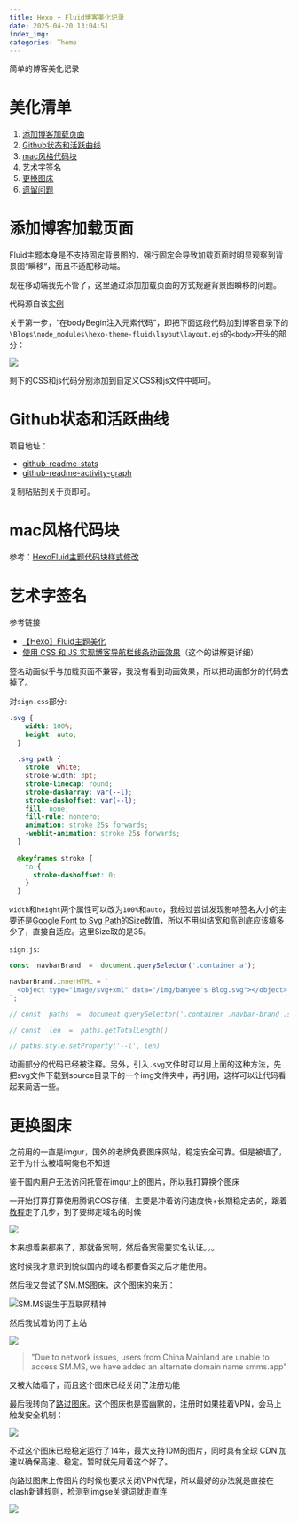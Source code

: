 ```yaml
---
title: Hexo + Fluid博客美化记录
date: 2025-04-20 13:04:51
index_img:
categories: Theme
---
```

简单的博客美化记录
<!-- more -->

# 美化清单

1. [添加博客加载页面](#添加博客加载页面)
2. [Github状态和活跃曲线](#github状态和活跃曲线)
3. [mac风格代码块](#mac风格代码块)
4. [艺术字签名](#艺术字签名)
5. [更换图床](#更换图床)
6. [遗留问题](#遗留问题)


# 添加博客加载页面

Fluid主题本身是不支持固定背景图的，强行固定会导致加载页面时明显观察到背景图“瞬移”，而且不适配移动端。

现在移动端我先不管了，这里通过添加加载页面的方式规避背景图瞬移的问题。

代码源自该[实例](https://www.zywvvd.com/notes/hexo/theme/fluid/fluid-loading/fluid-loading/)

关于第一步，“在bodyBegin注入元素代码”，即把下面这段代码加到博客目录下的`\Blogs\node_modules\hexo-theme-fluid\layout\layout.ejs`的`<body>`开头的部分：

![](https://i.imgur.com/SGhKbvj.png)

剩下的CSS和js代码分别添加到自定义CSS和js文件中即可。

# Github状态和活跃曲线

项目地址：

- [github-readme-stats](https://github.com/anuraghazra/github-readme-stats?tab=readme-ov-file)
- [github-readme-activity-graph](https://github.com/Ashutosh00710/github-readme-activity-graph)

复制粘贴到关于页即可。

# mac风格代码块

参考：[HexoFluid主题代码块样式修改](https://qingshaner.com/HexoFluid%E4%B8%BB%E9%A2%98%E4%BB%A3%E7%A0%81%E5%9D%97%E6%A0%B7%E5%BC%8F%E4%BF%AE%E6%94%B9/)

# 艺术字签名

参考链接

- [【Hexo】Fluid主题美化](https://mrna16.github.io/2024/11/14/%E3%80%90Hexo%E3%80%91Fluid%E4%B8%BB%E9%A2%98%E7%BE%8E%E5%8C%96/#%E6%A0%87%E7%AD%BE%E5%8F%98%E5%8C%96)
- [使用 CSS 和 JS 实现博客导航栏线条动画效果](https://4rozen.github.io/archives/Hexo/38001.html)（这个的讲解更详细）

签名动画似乎与加载页面不兼容，我没有看到动画效果，所以把动画部分的代码去掉了。

对`sign.css`部分:

```css
.svg {
    width: 100%;
    height: auto;
  }
  
  .svg path {
    stroke: white;
    stroke-width: 3pt;
    stroke-linecap: round;
    stroke-dasharray: var(--l);
    stroke-dashoffset: var(--l);
    fill: none;
    fill-rule: nonzero;
    animation: stroke 25s forwards;
    -webkit-animation: stroke 25s forwards;
  }
  
  @keyframes stroke {
    to {
      stroke-dashoffset: 0;
    }
  }
```

`width`和`height`两个属性可以改为`100%`和`auto`，我经过尝试发现影响签名大小的主要还是[Google Font to Svg Path](https://danmarshall.github.io/google-font-to-svg-path/)的Size数值，所以不用纠结宽和高到底应该填多少了，直接自适应。这里Size取的是35。

`sign.js`:

```js
const  navbarBrand  =  document.querySelector('.container a');

navbarBrand.innerHTML = `
  <object type="image/svg+xml" data="/img/banyee's Blog.svg"></object>
`;

// const  paths  =  document.querySelector('.container .navbar-brand .svg .g path')

// const  len  =  paths.getTotalLength()

// paths.style.setProperty('--l', len)
```

动画部分的代码已经被注释。另外，引入`.svg`文件时可以用上面的这种方法，先把svg文件下载到source目录下的一个img文件夹中，再引用，这样可以让代码看起来简洁一些。

# 更换图床

之前用的一直是imgur，国外的老牌免费图床网站，稳定安全可靠。但是被墙了，至于为什么被墙啊俺也不知道

鉴于国内用户无法访问托管在imgur上的图片，所以我打算换个图床

一开始打算打算使用腾讯COS存储，主要是冲着访问速度快+长期稳定去的，跟着[教程](https://cloud.tencent.com/developer/article/1834573)走了几步，到了要绑定域名的时候

![](https://i.imgur.com/5nHrB3T.png)

本来想着来都来了，那就备案啊，然后备案需要实名认证。。。

这时候我才意识到貌似国内的域名都要备案之后才能使用。

然后我又尝试了SM.MS图床，这个图床的来历：

![SM.MS诞生于互联网精神](https://i.imgur.com/4RJjAug.png)

然后我试着访问了主站

![](https://i.imgur.com/BOutTZH.png)

>"Due to network issues, users from China Mainland are unable to access SM.MS, we have added an alternate domain name smms.app"

又被大陆墙了，而且这个图床已经关闭了注册功能

最后我转向了[路过图床](https://imgse.com/page/about)。这个图床也是蛮幽默的，注册时如果挂着VPN，会马上触发安全机制：

![](https://i.imgur.com/bfFspUp.png)

不过这个图床已经稳定运行了14年，最大支持10M的图片，同时具有全球 CDN 加速以确保高速、稳定。暂时就先用着这个好了。

向路过图床上传图片的时候也要求关闭VPN代理，所以最好的办法就是直接在clash新建规则，检测到imgse关键词就走直连

![](https://s21.ax1x.com/2025/04/21/pE5lxs0.png)







